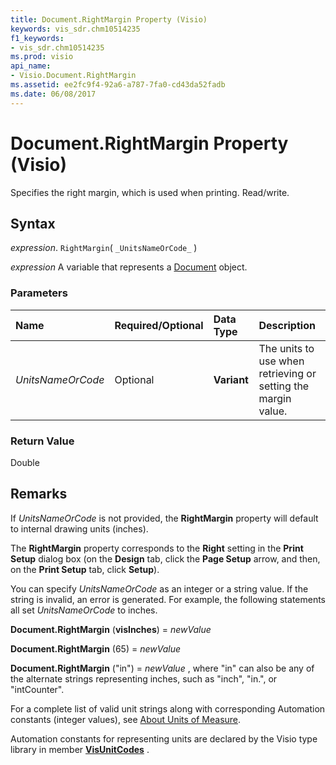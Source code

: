 ```yaml
---
title: Document.RightMargin Property (Visio)
keywords: vis_sdr.chm10514235
f1_keywords:
- vis_sdr.chm10514235
ms.prod: visio
api_name:
- Visio.Document.RightMargin
ms.assetid: ee2fc9f4-92a6-a787-7fa0-cd43da52fadb
ms.date: 06/08/2017
---
```



# Document.RightMargin Property (Visio)

Specifies the right margin, which is used when printing. Read/write.


## Syntax

 _expression_. `RightMargin`( `_UnitsNameOrCode_` )

 _expression_ A variable that represents a [Document](./Visio.Document.md) object.


### Parameters



|**Name**|**Required/Optional**|**Data Type**|**Description**|
|:-----|:-----|:-----|:-----|
| _UnitsNameOrCode_|Optional| **Variant**|The units to use when retrieving or setting the margin value.|

### Return Value

Double


## Remarks

If  _UnitsNameOrCode_ is not provided, the **RightMargin** property will default to internal drawing units (inches).

The  **RightMargin** property corresponds to the **Right** setting in the **Print Setup** dialog box (on the **Design** tab, click the **Page Setup** arrow, and then, on the **Print Setup** tab, click **Setup**).

You can specify  _UnitsNameOrCode_ as an integer or a string value. If the string is invalid, an error is generated. For example, the following statements all set _UnitsNameOrCode_ to inches.

 **Document.RightMargin** (**visInches**) = _newValue_

 **Document.RightMargin** (65) = _newValue_

 **Document.RightMargin** ("in") = _newValue_ , where "in" can also be any of the alternate strings representing inches, such as "inch", "in.", or "intCounter".

For a complete list of valid unit strings along with corresponding Automation constants (integer values), see [About Units of Measure](../visio/Concepts/about-units-of-measure-visio.md).

Automation constants for representing units are declared by the Visio type library in member  **[VisUnitCodes](Visio.visunitcodes.md)** .


